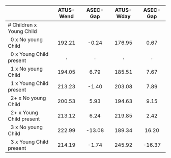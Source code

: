 
|                      |    ATUS-Wend |     ASEC-Gap |    ATUS-Wday |     ASEC-Gap |
| -------------------- | :----------: | :----------: | :----------: | :----------: |
| # Children x Young Child |              |              |              |              |
| &nbsp;&nbsp;0 x No young Child |       192.21 |        -0.24 |       176.95 |         0.67 |
| &nbsp;&nbsp;0 x Young Child present |            . |            . |            . |            . |
| &nbsp;&nbsp;1 x No young Child |       194.05 |         6.79 |       185.51 |         7.67 |
| &nbsp;&nbsp;1 x Young Child present |       213.23 |        -1.40 |       203.08 |         7.89 |
| &nbsp;&nbsp;2+ x No young Child |       200.53 |         5.93 |       194.63 |         9.15 |
| &nbsp;&nbsp;2+ x Young Child present |       213.12 |         6.24 |       219.85 |         2.42 |
| &nbsp;&nbsp;3 x No young Child |       222.99 |       -13.08 |       189.34 |        16.20 |
| &nbsp;&nbsp;3 x Young Child present |       214.19 |        -1.74 |       245.92 |       -16.37 |

